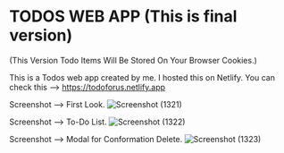 # TODOS WEB APP (This is final version)
(This Version Todo Items Will Be Stored On Your Browser Cookies.)


This is a Todos web app created by me. I hosted this on Netlify. You can check this --> https://todoforus.netlify.app

Screenshot --> First Look.
![Screenshot (1321)](https://github.com/devobaydullah94/todoforus/assets/142870705/d79a33a1-2fd5-4a66-b2f3-6a3a1610d2cd)

Screenshot --> To-Do List.
![Screenshot (1322)](https://github.com/devobaydullah94/todoforus/assets/142870705/08c44503-4833-4816-8f5a-010bee53a4c5)

Screenshot --> Modal for Conformation Delete.
![Screenshot (1323)](https://github.com/devobaydullah94/todoforus/assets/142870705/e0077138-6a7a-4bc0-b9ee-e0f781a1bb43)

